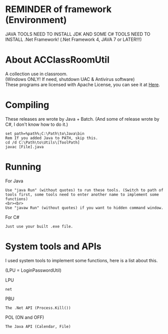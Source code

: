 <!-- 
   Copyright (C) 2011-2014 AC Inc. (Andy Cheung)

   Licensed under the Apache License, Version 2.0 (the "License");
   you may not use this file except in compliance with the License.
   You may obtain a copy of the License at

       http://www.apache.org/licenses/LICENSE-2.0

   Unless required by applicable law or agreed to in writing, software
   distributed under the License is distributed on an "AS IS" BASIS,
   WITHOUT WARRANTIES OR CONDITIONS OF ANY KIND, either express or implied.
   See the License for the specific language governing permissions and
   limitations under the License.
-->


REMINDER of framework (Environment)
============
JAVA TOOLS NEED TO INSTALL JDK AND SOME C# TOOLS NEED TO INSTALL .Net Framework! (.Net Framework 4, JAVA 7 or LATER!!!)<br>

About ACClassRoomUtil
============
A collection use in classroom.<br>
(Windows ONLY! If need, shutdown UAC & Antivirus software)<br>
These programs are licensed with Apache License, you can see it at <a href="https://github.com/win120a/ACClassRoomUtil/blob/master/LICENSE">Here</a>.

Compiling
=========

These releases are wrote by Java + Batch. (And some of release wrote by C#, I don't know how to do it.)

```Batchfile
set path=%path%;C:\Path\to\Java\bin
Rem If you added Java to PATH, skip this.
cd /d C:\Path\to\Utils\[ToolPath]
javac [File].java
```

Running
========
For Java
```
Use "java Run" (without quotes) to run these tools. (Switch to path of tools first, some tools need to enter another name to implement some functions)
<br><br>
Use "javaw Run" (without quotes) if you want to hidden command window.
```

For C#
```
Just use your built .exe file.
```

System tools and APIs
========
I used system tools to implement some functions, here is a list about this.

(LPU = LoginPasswordUtil)

LPU
```
net
```

PBU
```
The .Net API (Process.Kill())
```

POL (ON and OFF)
```
The Java API (Calendar, File)
```
